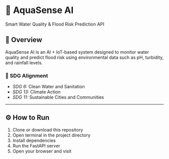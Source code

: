 # 🌊 AquaSense AI

Smart Water Quality & Flood Risk Prediction API

## 📖 Overview
AquaSense AI is an AI + IoT-based system designed to monitor water quality and predict flood risk using environmental data such as pH, turbidity, and rainfall levels.

### 🎯 SDG Alignment
- *SDG 6:* Clean Water and Sanitation
- *SDG 13:* Climate Action
- *SDG 11:* Sustainable Cities and Communities

---

## ⚙️ How to Run

1. Clone or download this repository
2. Open terminal in the project directory
3. Install dependencies
4. Run the FastAPI server
5. Open your browser and visit
